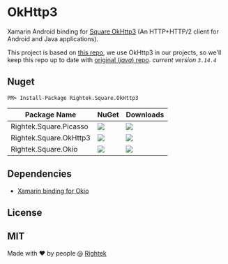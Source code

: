 # OkHttp3
 Xamarin Android binding for [Square OkHttp3](https://github.com/square/okhttp) (An HTTP+HTTP/2 client for Android and Java applications).

This project is based on [this repo](https://github.com/mattleibow/square-bindings), we use OkHttp3 in our projects, so we'll keep this repo up to date with [original (_java_) repo](https://github.com/square/okhttp). _current version `3.14.4`_

## Nuget
`PM> Install-Package Rightek.Square.OkHttp3`

| Package Name             | NuGet                                                                       | Downloads                                                                    |
|--------------------------|-----------------------------------------------------------------------------|------------------------------------------------------------------------------|
| Rightek.Square.Picasso | ![](https://img.shields.io/nuget/v/Rightek.Square.Picasso?color=%23268bd2&style=flat-square) | ![](https://img.shields.io/nuget/dt/Rightek.Square.Picasso?color=%2382b414&style=flat-square) |
| Rightek.Square.OkHttp3 | ![](https://img.shields.io/nuget/v/Rightek.Square.OkHttp3?color=%23268bd2&style=flat-square) | ![](https://img.shields.io/nuget/dt/Rightek.Square.OkHttp3?color=%2382b414&style=flat-square) |
| Rightek.Square.Okio    | ![](https://img.shields.io/nuget/v/Rightek.Square.Okio?color=%23268bd2&style=flat-square) | ![](https://img.shields.io/nuget/dt/Rightek.Square.Okio?color=%2382b414&style=flat-square) |

## Dependencies
- [Xamarin binding for Okio](https://github.com/rightek/square.okio)

## License
MIT
---
Made with ♥ by people @ [Rightek](http://rightek.ir)

